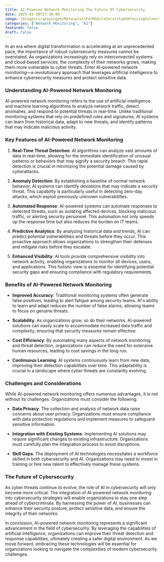 ```yaml
---
title: AI-Powered Network Monitoring The Future Of Cybersecurity
date: 2025-03-30T17:30:00
image: /blogpics/apipicgen/MetasploitForMobileSecurityAddressingVulnerabilitiesInMobileApplications-J461MZKFQ7.jpg
categories: ["Network Monitoring", "AI"]
featured: false
draft: false
---
```

In an era where digital transformation is accelerating at an unprecedented pace, the importance of robust cybersecurity measures cannot be overstated. As organizations increasingly rely on interconnected systems and cloud-based services, the complexity of their networks grows, making them more vulnerable to cyber threats. Enter AI-powered network monitoring—a revolutionary approach that leverages artificial intelligence to enhance cybersecurity measures and protect sensitive data.

### Understanding AI-Powered Network Monitoring

AI-powered network monitoring refers to the use of artificial intelligence and machine learning algorithms to analyze network traffic, detect anomalies, and respond to potential threats in real-time. Unlike traditional monitoring systems that rely on predefined rules and signatures, AI systems can learn from historical data, adapt to new threats, and identify patterns that may indicate malicious activity.

### Key Features of AI-Powered Network Monitoring

1. **Real-Time Threat Detection**: AI algorithms can analyze vast amounts of data in real-time, allowing for the immediate identification of unusual patterns or behaviors that may signify a security breach. This rapid detection is crucial in minimizing the potential damage caused by cyberattacks.

2. **Anomaly Detection**: By establishing a baseline of normal network behavior, AI systems can identify deviations that may indicate a security threat. This capability is particularly useful in detecting zero-day attacks, which exploit previously unknown vulnerabilities.

3. **Automated Response**: AI-powered systems can automate responses to detected threats, such as isolating affected devices, blocking malicious traffic, or alerting security personnel. This automation not only speeds up the response time but also reduces the burden on IT teams.

4. **Predictive Analytics**: By analyzing historical data and trends, AI can predict potential vulnerabilities and threats before they occur. This proactive approach allows organizations to strengthen their defenses and mitigate risks before they escalate.

5. **Enhanced Visibility**: AI tools provide comprehensive visibility into network activity, enabling organizations to monitor all devices, users, and applications. This holistic view is essential for identifying potential security gaps and ensuring compliance with regulatory requirements.

### Benefits of AI-Powered Network Monitoring

- **Improved Accuracy**: Traditional monitoring systems often generate false positives, leading to alert fatigue among security teams. AI's ability to learn and adapt reduces the number of false alarms, allowing teams to focus on genuine threats.

- **Scalability**: As organizations grow, so do their networks. AI-powered solutions can easily scale to accommodate increased data traffic and complexity, ensuring that security measures remain effective.

- **Cost Efficiency**: By automating many aspects of network monitoring and threat detection, organizations can reduce the need for extensive human resources, leading to cost savings in the long run.

- **Continuous Learning**: AI systems continuously learn from new data, improving their detection capabilities over time. This adaptability is crucial in a landscape where cyber threats are constantly evolving.

### Challenges and Considerations

While AI-powered network monitoring offers numerous advantages, it is not without its challenges. Organizations must consider the following:

- **Data Privacy**: The collection and analysis of network data raise concerns about user privacy. Organizations must ensure compliance with data protection regulations and implement measures to safeguard sensitive information.

- **Integration with Existing Systems**: Implementing AI solutions may require significant changes to existing infrastructure. Organizations must carefully plan the integration process to avoid disruptions.

- **Skill Gaps**: The deployment of AI technologies necessitates a workforce skilled in both cybersecurity and AI. Organizations may need to invest in training or hire new talent to effectively manage these systems.

### The Future of Cybersecurity

As cyber threats continue to evolve, the role of AI in cybersecurity will only become more critical. The integration of AI-powered network monitoring into cybersecurity strategies will enable organizations to stay one step ahead of cybercriminals. By harnessing the power of AI, businesses can enhance their security posture, protect sensitive data, and ensure the integrity of their networks.

In conclusion, AI-powered network monitoring represents a significant advancement in the field of cybersecurity. By leveraging the capabilities of artificial intelligence, organizations can improve their threat detection and response capabilities, ultimately creating a safer digital environment. As we move forward, embracing these technologies will be essential for organizations looking to navigate the complexities of modern cybersecurity challenges.